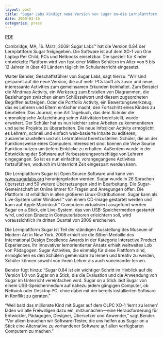 ```yaml
---
layout: post
title: "Sugar Labs kündigt neue Version von Sugar an—die Lernplattform für Kinder läuft auf Netbooks und PCs"
date: 2009-03-16
categories: press
---
```



[PDF](/press/SugarLabsPR_de_20090316.pdf)

Cambridge, MA, 16. März, 2009: Sugar Labs™ hat die Version 0.84 der
Lernplattform Sugar freigegeben. Die Software ist auf dem XO-1 von One Laptop
Per Child, PCs und Netbooks einsetzbar. Die speziell für Kinder entwickelte
Plattform wird von fast einer Million Schülern im Alter von 5 bis 12 Jahren in
über 40 Ländern täglich im Schulunterricht eingesetzt.

Walter Bender, Geschäftsführer von Sugar Labs, sagt hierzu: “Wir sind gespannt
auf die neue Version, die auf mehr PCs läuft als zuvor und neue, interessante
Activities zum gemeinsamen Erkunden beinhaltet. Zum Beispiel die Mindmap
Activity, ein Werkzeug zum Erstellen von Diagrammen, die Beziehungen zwischen
einem Schlüsselwort und diesem zugeordneten Begriffen aufzeigen. Oder die
Portfolio Activity, ein Bewertungswerkzeug, das es Lehrern und Eltern
einfacher macht, den Fortschritt eines Kindes zu beurteilen. Das Journal, eine
Art Tagebuch, das dem Schüler die chronologische Aufzeichnung seiner
Aktivitäten bereitstellt, wurde erweitert. Der Schüler hat es nun leichter
seine Arbeiten zu kommentieren und seine Projekte zu überarbeiten. Die neue
Infoslicer Activity ermöglicht es Lehrern, schnell und einfach web-basierte
Inhalte zu editieren, zusammenzustellen und als Lehrmaterial bereitzustellen.
Schüler, die an der Funktionsweise eines Computers interessiert sind, können
die View Source Funktion nutzen um tiefere Einblicke zu erhalten. Außerdem
wurde in der Entwicklung der Software auf Verbesserungsvorschläge von Lehrern
eingegangen. So ist es nun einfacher, vorangegangene Activities fortzuführen,
wodurch im Unterricht Zeit eingespart werden kann.

Die Lernplattform Sugar ist Open Source Software und kann von
www.sugarlabs.org heruntergeladen werden. Sugar wurde in 26 Sprachen übersetzt
und 50 weitere Übersetzungen sind in Bearbeitung. Die Sugar-Gemeinschaft ist
Online immer für Fragen und Anregungen offen. Die Plattform ist erhältlich in
allen größeren Linux-Distributionen. Sugar kann als Live-System unter Windows™
von einem CD-Image gestartet werden und kann auf Apple Macintosh™ Computern
virtualisiert ausgeführt werden. Sugar on a Stick, ein Live-System, das von
USB-Speichermedien gestartet wird, und den Einsatz in Computerlaboren
erleichtern soll, wird voraussichtlich im dritten Quartal von 2009 erscheinen.

Die Lernplattform Sugar ist Teil der ständigen Ausstellung des Museum of
Modern Art in New York. 2008 erhielt sie die Silber-Medaille des International
Design Excellence Awards in der Kategorie Interactive Product Experiences. Ihr
innovativer lernorientierter Ansatz erhielt weltweites Lob von Pädagogen.
Sugar Activities, die einmalig für diese Plattform sind, ermöglichen es den
Schülern gemeinsam zu lernen und kreativ zu werden, Schüler können sowohl von
ihrem Lehrer als auch voneinander lernen.

Bender fügt hinzu: “Sugar 0.84 ist ein wichtiger Schritt im Hinblick auf die
Version 1.0 von Sugar on a Stick, die die Evaluation und die Anwendung von
Sugar im Unterricht vereinfachen wird. Sugar on a Stick lädt Sugar von einem
USB-Speichermedium auf nahezu jedem gängigen Computer, ob Netbook oder Desktop
PC, ohne dabei mit der bereits installierten Software in Konflikt zu geraten.”

“Weil bald das millionste Kind mit Sugar auf dem OLPC XO-1 ‘lernt zu lernen’
laden wir alle Freiwilligen dazu ein, mitzumachen—eine Herausforderung für
Entwickler, Pädagogen, Designer, Übersetzer und Anwender,” sagt Bender. “Vor
allem brauchen wir Software-Tester, die uns helfen aus Sugar on a Stick eine
Alternative zu vorhandener Software auf allen verfügbaren Computern zu
machen.”

